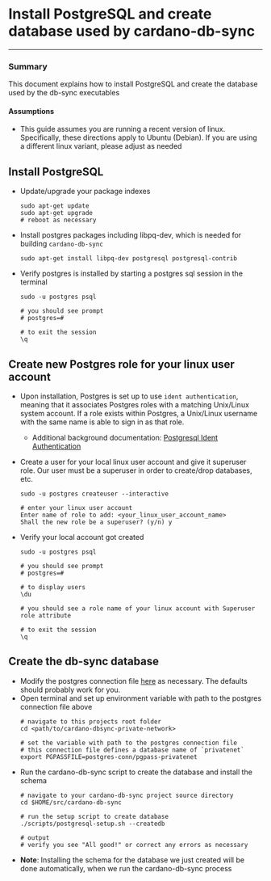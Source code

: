 # Install PostgreSQL and create database used by cardano-db-sync

---

### Summary

This document explains how to install PostgreSQL and create the database used by the db-sync executables

#### Assumptions
- This guide assumes you are running a recent version of linux. 
  Specifically, these directions apply to Ubuntu (Debian). If you are using a different linux variant, please adjust as needed
   

## Install PostgreSQL
 
- Update/upgrade your package indexes
  ```shell
  sudo apt-get update
  sudo apt-get upgrade
  # reboot as necessary  
  ```
- Install postgres packages including libpq-dev, which is needed for building `cardano-db-sync`
  ```shell
  sudo apt-get install libpq-dev postgresql postgresql-contrib
  ```
- Verify postgres is installed by starting a postgres sql session in the terminal
  ```shell
  sudo -u postgres psql
  
  # you should see prompt
  # postgres=#
  
  # to exit the session 
  \q
  ```

## Create new Postgres role for your linux user account

- Upon installation, Postgres is set up to use `ident authentication`, 
  meaning that it associates Postgres roles with a matching Unix/Linux system account. 
  If a role exists within Postgres, a Unix/Linux username with the same name is able to sign in as that role.
  - Additional background documentation: [Postgresql Ident Authentication](https://www.postgresql.org/docs/current/auth-ident.html)  
    
- Create a user for your local linux user account and give it superuser role.   Our user must be a superuser in order to create/drop databases, etc.
  ```shell
  sudo -u postgres createuser --interactive
  
  # enter your linux user account
  Enter name of role to add: <your_linux_user_account_name>
  Shall the new role be a superuser? (y/n) y
  ```
- Verify your local account got created
  ```shell
  sudo -u postgres psql
  
  # you should see prompt
  # postgres=#
  
  # to display users 
  \du
  
  # you should see a role name of your linux account with Superuser role attribute
  
  # to exit the session 
  \q
  ```

## Create the db-sync database

- Modify the postgres connection file [here](postgres-conn/pgpass-privatenet) as necessary. The defaults should probably work for you.
- Open terminal and set up environment variable with path to the postgres connection file above
  ```shell
  # navigate to this projects root folder
  cd <path/to/cardano-dbsync-private-network>

  # set the variable with path to the postgres connection file
  # this connection file defines a database name of `privatenet`
  export PGPASSFILE=postgres-conn/pgpass-privatenet
  ```
- Run the cardano-db-sync script to create the database and install the schema
  ```shell
  # navigate to your cardano-db-sync project source directory
  cd $HOME/src/cardano-db-sync
  
  # run the setup script to create database
  ./scripts/postgresql-setup.sh --createdb
  
  # output
  # verify you see "All good!" or correct any errors as necessary
  ```
- **Note**: Installing the schema for the database we just created will be done automatically, when we run the cardano-db-sync process